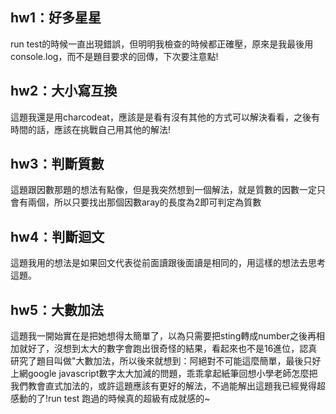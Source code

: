 ## hw1：好多星星
run test的時候一直出現錯誤，但明明我檢查的時候都正確壓，原來是我最後用console.log，而不是題目要求的回傳，下次要注意點!

## hw2：大小寫互換
這題我還是用charcodeat，應該是是看有沒有其他的方式可以解決看看，之後有時間的話，應該在挑戰自己用其他的解法!

## hw3：判斷質數
這題跟因數那題的想法有點像，但是我突然想到一個解法，就是質數的因數一定只會有兩個，所以只要找出那個因數aray的長度為2即可判定為質數

## hw4：判斷迴文
這題我用的想法是如果回文代表從前面讀跟後面讀是相同的，用這樣的想法去思考這題。

## hw5：大數加法
這題我一開始實在是把她想得太簡單了，以為只需要把sting轉成number之後再相加就好了，沒想到太大的數字會跑出很奇怪的結果，看起來也不是16進位，認真研究了題目叫做"大數加法，所以後來就想到：阿絕對不可能這麼簡單，最後只好上網google javascript數字太大加減的問題，乖乖拿起紙筆回想小學老師怎麼把我們教會直式加法的，或許這題應該有更好的解法，不過能解出這題我已經覺得超感動的了!run test 跑過的時候真的超級有成就感的~

